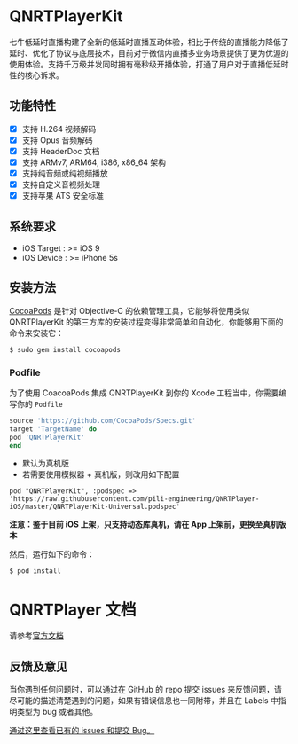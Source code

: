 # QNRTPlayerKit

七牛低延时直播构建了全新的低延时直播互动体验，相比于传统的直播能力降低了延时、优化了协议与底层技术，目前对于微信内直播多业务场景提供了更为优渥的使用体验。支持千万级并发同时拥有毫秒级开播体验，打通了用户对于直播低延时性的核心诉求。

## 功能特性

- [x] 支持 H.264 视频解码
- [x] 支持 Opus 音频解码
- [x] 支持 HeaderDoc 文档
- [x] 支持 ARMv7, ARM64, i386, x86_64 架构
- [x] 支持纯音频或纯视频播放
- [x] 支持自定义音视频处理
- [x] 支持苹果 ATS 安全标准

## 系统要求

- iOS Target : >= iOS 9
- iOS Device : >= iPhone 5s

## 安装方法

[CocoaPods](https://cocoapods.org/) 是针对 Objective-C 的依赖管理工具，它能够将使用类似 QNRTPlayerKit 的第三方库的安装过程变得非常简单和自动化，你能够用下面的命令来安装它：

```bash
$ sudo gem install cocoapods
```

### Podfile

为了使用 CoacoaPods 集成 QNRTPlayerKit 到你的 Xcode 工程当中，你需要编写你的 `Podfile`

```ruby
source 'https://github.com/CocoaPods/Specs.git'
target 'TargetName' do
pod 'QNRTPlayerKit'
end
```

- 默认为真机版	
- 若需要使用模拟器 + 真机版，则改用如下配置	

```	
pod "QNRTPlayerKit", :podspec => 'https://raw.githubusercontent.com/pili-engineering/QNRTPlayer-iOS/master/QNRTPlayerKit-Universal.podspec'	
```	

**注意：鉴于目前 iOS 上架，只支持动态库真机，请在 App 上架前，更换至真机版本**

然后，运行如下的命令：

```bash
$ pod install
```

# QNRTPlayer 文档
请参考[官方文档](https://developer.qiniu.com/pili/7732/geek-ios-sdk)

## 反馈及意见

当你遇到任何问题时，可以通过在 GitHub 的 repo 提交 issues 来反馈问题，请尽可能的描述清楚遇到的问题，如果有错误信息也一同附带，并且在 Labels 中指明类型为 bug 或者其他。

[通过这里查看已有的 issues 和提交 Bug。](https://github.com/pili-engineering/QNRTPlayer-iOS/issues)
